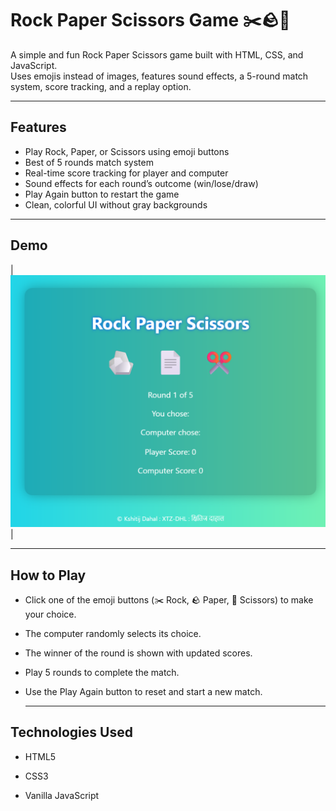 # Rock Paper Scissors Game ✂️🪨📄

A simple and fun Rock Paper Scissors game built with HTML, CSS, and JavaScript.  
Uses emojis instead of images, features sound effects, a 5-round match system, score tracking, and a replay option.

---

## Features

- Play Rock, Paper, or Scissors using emoji buttons  
- Best of 5 rounds match system  
- Real-time score tracking for player and computer  
- Sound effects for each round’s outcome (win/lose/draw)  
- Play Again button to restart the game  
- Clean, colorful UI without gray backgrounds  

---

## Demo

| ![Rock Paper Scissors](images/rps.png)|

---

## How to Play

+ Click one of the emoji buttons (✂️ Rock, 🪨 Paper, 📄 Scissors) to make your choice.

+ The computer randomly selects its choice.

+ The winner of the round is shown with updated scores.

+ Play 5 rounds to complete the match.

+ Use the Play Again button to reset and start a new match.

  ---

## Technologies Used

* HTML5

* CSS3

* Vanilla JavaScript
